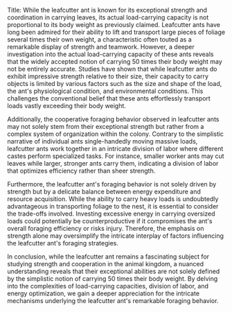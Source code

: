 Title: While the leafcutter ant is known for its exceptional strength and coordination in carrying leaves, its actual load-carrying capacity is not proportional to its body weight as previously claimed.
Leafcutter ants have long been admired for their ability to lift and transport large pieces of foliage several times their own weight, a characteristic often touted as a remarkable display of strength and teamwork. However, a deeper investigation into the actual load-carrying capacity of these ants reveals that the widely accepted notion of carrying 50 times their body weight may not be entirely accurate. Studies have shown that while leafcutter ants do exhibit impressive strength relative to their size, their capacity to carry objects is limited by various factors such as the size and shape of the load, the ant's physiological condition, and environmental conditions. This challenges the conventional belief that these ants effortlessly transport loads vastly exceeding their body weight.

Additionally, the cooperative foraging behavior observed in leafcutter ants may not solely stem from their exceptional strength but rather from a complex system of organization within the colony. Contrary to the simplistic narrative of individual ants single-handedly moving massive loads, leafcutter ants work together in an intricate division of labor where different castes perform specialized tasks. For instance, smaller worker ants may cut leaves while larger, stronger ants carry them, indicating a division of labor that optimizes efficiency rather than sheer strength.

Furthermore, the leafcutter ant's foraging behavior is not solely driven by strength but by a delicate balance between energy expenditure and resource acquisition. While the ability to carry heavy loads is undoubtedly advantageous in transporting foliage to the nest, it is essential to consider the trade-offs involved. Investing excessive energy in carrying oversized loads could potentially be counterproductive if it compromises the ant's overall foraging efficiency or risks injury. Therefore, the emphasis on strength alone may oversimplify the intricate interplay of factors influencing the leafcutter ant's foraging strategies.

In conclusion, while the leafcutter ant remains a fascinating subject for studying strength and cooperation in the animal kingdom, a nuanced understanding reveals that their exceptional abilities are not solely defined by the simplistic notion of carrying 50 times their body weight. By delving into the complexities of load-carrying capacities, division of labor, and energy optimization, we gain a deeper appreciation for the intricate mechanisms underlying the leafcutter ant's remarkable foraging behavior.